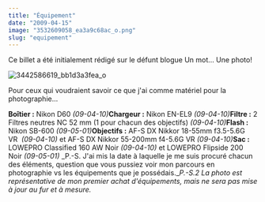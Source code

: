 ```yaml
---
title: "Équipement"
date: "2009-04-15"
image: "3532609058_ea3a9c68ac_o.png"
slug: "equipement"
---
```


Ce billet a été initialement rédigé sur le défunt blogue Un mot… Une photo!

![3442586619_bb1d3a3fea_o](images/3532609058_ea3a9c68ac_o.png)

Pour ceux qui voudraient savoir ce que j'ai comme matériel pour la photographie...

**Boîtier :** Nikon D60 _(09-04-10)_**Chargeur :** Nikon EN-EL9 _(09-04-10)_**Filtre :** 2 Filtres neutres NC 52 mm (1 pour chacun des objectifs) _(09-04-10)_**Flash :** Nikon SB-600 _(09-05-01)_**Objectifs :** AF-S DX Nikkor 18-55mm f3.5-5.6G VR  _(09-04-10)_ et AF-S DX Nikkor 55-200mm f4-5.6G VR _(09-04-10)_**Sac :** LOWEPRO Classified 160 AW Noir _(09-04-10)_ et LOWEPRO Flipside 200 Noir _(09-05-01)_ _P.-S. J'ai mis la date à laquelle je me suis procuré chacun des éléments, question que vous pussiez voir mon parcours en photographie vs les équipements que je possédais.__P.-S.2 La photo est représentative de mon premier achat d'équipements, mais ne sera pas mise à jour au fur et à mesure._

